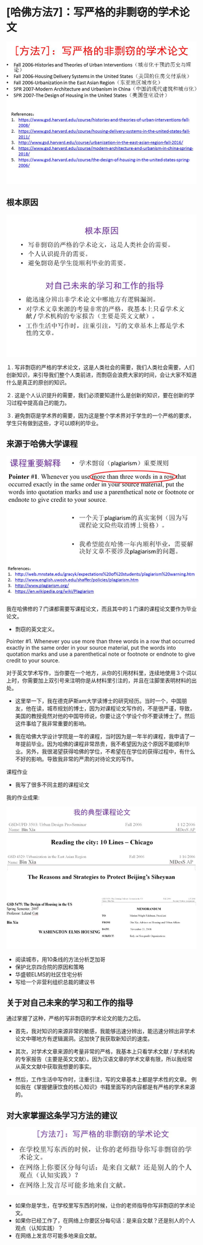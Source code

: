 # [哈佛方法7]：写严格的非剽窃的学术论文

![](/images/章1-哈佛教给我的8个高效学习方法/7.写严格的非剽窃的学术论文/幻灯片31.JPG)

## 根本原因

![](/images/章1-哈佛教给我的8个高效学习方法/7.写严格的非剽窃的学术论文/幻灯片34.JPG)

１. 写非剽窃的严格的学术论文，这是人类社会的需要，我们人类社会需要，人们创新知识，来引导我们整个人类前进，而剽窃会浪费大家的时间，会让大家不知道什么是真正的原创的知识。

２. 这是个人认识提升的需要，我们必须要知道什么是创新的知识，要在创新的学习过程中提高自己的能力。

３. 避免剽窃是学术界的需要，因为这是整个学术界对于学生的一个严格的要求，学生只有做到这些，才可以顺利的毕业。


## 来源于哈佛大学课程

![](/images/章1-哈佛教给我的8个高效学习方法/7.写严格的非剽窃的学术论文/幻灯片32.JPG)

我在哈佛修的７门课都需要写课程论文，而且其中的１门课的课程论文要作为毕业论文。

- 剽窃的英文定义。

Pointer #1. Whenever you use more than three words in a row that occurred exactly in the same order in your source material, put the words into quotation marks and use a parenthetical note or footnote or endnote to give credit to your source.

对于英文学术写作，当你要在一个地方，从你的引用材料里，连续地使用３个词以上时，你需要加上双引号来注明你是从材料里引注的，并且在注脚里表明材料的出处。

- 这里举一下，我在德克萨斯am大学读博士的研究经历。当时一个，中国朋友，他在读，城市规划的博士，因为对课程论文写作的，不是很严谨，导致，美国的教授竟然对他的中国导师说，你要让这个学设个你不要读博士了。然后这件事给了我非常重要的影响。

- 我在哈佛大学设计学院是一年的课程，当时因为是一年半的课程，我申请了一年提前毕业。因为哈佛的课程非常昂贵，我不希望因为这个原因不能顺利毕业。另外，我很渴望获得哈佛的学位，不希望在在学位的获得过程中，有什么不好的影响。导致我非常的严肃的对待论文的写作。

课程作业
- 我写了很多不同主题的课程论文

我的作业成果:

![](/images/章1-哈佛教给我的8个高效学习方法/7.写严格的非剽窃的学术论文/幻灯片33.JPG)

- 阅读城市，用10条线的方法分析芝加哥
- 保护北京四合院的原因和策略
- 华盛顿ELMS的社区住宅分析
- 写给一个非营利组织总裁的建议书


## 关于对自己未来的学习和工作的指导

通过掌握了这种，严格的写非剽窃的学术论文的能力之后。

- 首先，我对知识的来源非常的敏感，我能够迅速分辨出，能迅速分辨出非学术论文中哪地方有逻辑漏洞。这加快了我获取新知识的速度。

- 其次，对学术文章来源的考量非常的严格，我基本上只看学术文献 / 学术机构的专家报告（主要是英文文献）。因为汉语文章的学术文章有限，所以我经常从英文文献中获取我想要的事实。

- 然后，工作生活中写作时，注重引注，写的文章基本上都是学术性的文章。
例如我在《掌握健康饮食的核心知识》书籍里面写的内容都是有严格的学术来源的。


## 对大家掌握这条学习方法的建议

![](/images/章1-哈佛教给我的8个高效学习方法/7.写严格的非剽窃的学术论文/幻灯片43.JPG)

- 如果你是学生，在学校里写东西的时候，让你的老师指导你写非剽窃的学术论文。
- 如果你已经工作了，在网络上你要区分每句话：是来自文献？还是别人的个人观点（认知实践）？
- 在网络上发言尽可能多地来自文献。
